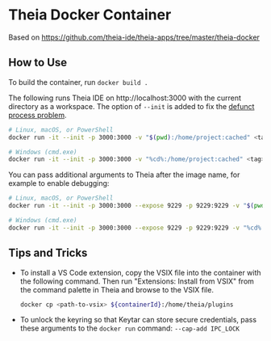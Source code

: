 # Theia Docker Container

Based on https://github.com/theia-ide/theia-apps/tree/master/theia-docker

## How to Use

To build the container, run `docker build .`

The following runs Theia IDE on http://localhost:3000 with the current directory as a workspace. The option of `--init` is added to fix the [defunct process problem](https://github.com/theia-ide/theia-apps/issues/195).

```bash
# Linux, macOS, or PowerShell
docker run -it --init -p 3000:3000 -v "$(pwd):/home/project:cached" <tag>

# Windows (cmd.exe)
docker run -it --init -p 3000:3000 -v "%cd%:/home/project:cached" <tag>
```

You can pass additional arguments to Theia after the image name, for example to enable debugging:

```bash
# Linux, macOS, or PowerShell
docker run -it --init -p 3000:3000 --expose 9229 -p 9229:9229 -v "$(pwd):/home/project:cached" <tag> --inspect=0.0.0.0:9229

# Windows (cmd.exe)
docker run -it --init -p 3000:3000 --expose 9229 -p 9229:9229 -v "%cd%:/home/project:cached" <tag> --inspect=0.0.0.0:9229
```

## Tips and Tricks

* To install a VS Code extension, copy the VSIX file into the container with the following command. Then run "Extensions: Install from VSIX" from the command palette in Theia and browse to the VSIX file.
    ```bash
    docker cp <path-to-vsix> ${containerId}:/home/theia/plugins
    ```
* To unlock the keyring so that Keytar can store secure credentials, pass these arguments to the `docker run` command: `--cap-add IPC_LOCK`
